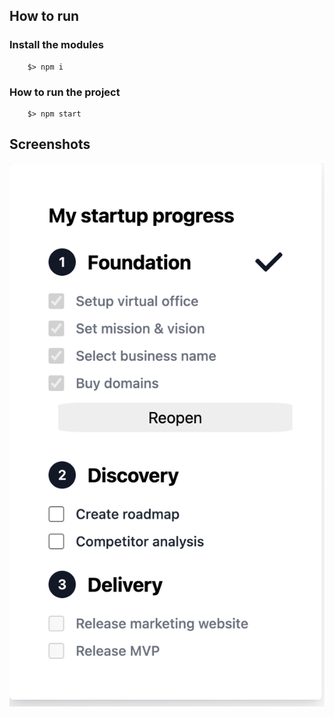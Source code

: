 ## How to run

### Install the modules

```
    $> npm i
```

### How to run the project

```
    $> npm start
```

## Screenshots

![Screenshot 1](./src/assets/screenshots/Screenshot.png)
